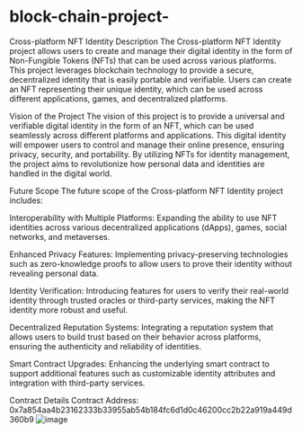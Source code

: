 # block-chain-project- 
Cross-platform NFT Identity
Description
The Cross-platform NFT Identity project allows users to create and manage their digital identity in the form of Non-Fungible Tokens (NFTs) that can be used across various platforms. This project leverages blockchain technology to provide a secure, decentralized identity that is easily portable and verifiable. Users can create an NFT representing their unique identity, which can be used across different applications, games, and decentralized platforms.

Vision of the Project
The vision of this project is to provide a universal and verifiable digital identity in the form of an NFT, which can be used seamlessly across different platforms and applications. This digital identity will empower users to control and manage their online presence, ensuring privacy, security, and portability. By utilizing NFTs for identity management, the project aims to revolutionize how personal data and identities are handled in the digital world.

Future Scope
The future scope of the Cross-platform NFT Identity project includes:

Interoperability with Multiple Platforms: Expanding the ability to use NFT identities across various decentralized applications (dApps), games, social networks, and metaverses.

Enhanced Privacy Features: Implementing privacy-preserving technologies such as zero-knowledge proofs to allow users to prove their identity without revealing personal data.

Identity Verification: Introducing features for users to verify their real-world identity through trusted oracles or third-party services, making the NFT identity more robust and useful.

Decentralized Reputation Systems: Integrating a reputation system that allows users to build trust based on their behavior across platforms, ensuring the authenticity and reliability of identities.

Smart Contract Upgrades: Enhancing the underlying smart contract to support additional features such as customizable identity attributes and integration with third-party services.

Contract Details
Contract Address: 0x7a854aa4b23162333b33955ab54b184fc6d1d0c46200cc2b22a919a449d360b9
![image](https://github.com/user-attachments/assets/116cf333-fc4c-4b23-8704-7a97608847a4)


